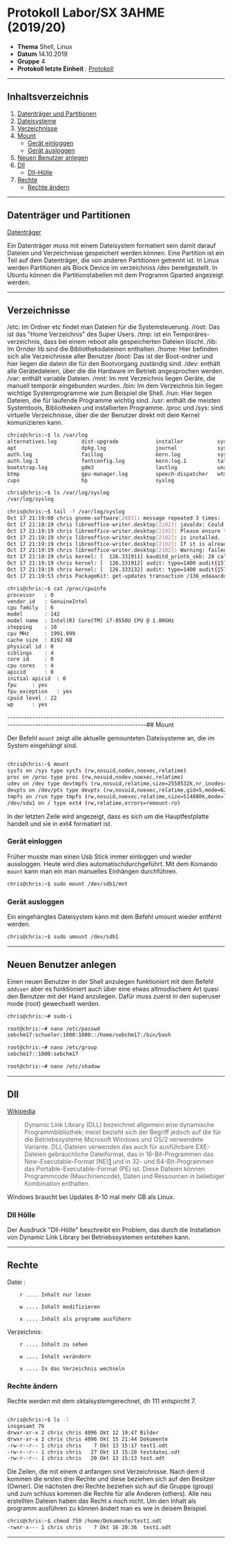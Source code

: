 # Protokoll Labor/SX 3AHME (2019/20)

* **Thema** Shell, Linux
* **Datum** 14.10.2019
* **Gruppe** 4
* **Protokoll letzte Einheit** : [Protokoll](https://github.com/HTLMechatronics/m17-3ahme-la1-sx/blob/sebchm17/sebchm17/protokolle/protokolle_2019-09-30sebchm17.md)

--------------------------------------------------------------------------------------------------------------------------------
## Inhaltsverzeichnis
1.  [Datenträger und Partitionen](#datenträger-und-partitionen)
2.  [Dateisysteme](#dateisysteme)
3.  [Verzeichnisse](#verzeichnisse)
4.  [Mount](#mount)
      * [Gerät einloggen](#gerät-einloggen)
      * [Gerät ausloggen](#gerät-ausloggen)
5.  [Neuen Benutzer anlegen](#neuen-benutzer-anlegen)
6.  [Dll](#dll)
      * [Dll-Hölle](#dll-hölle)
7.  [Rechte](#rechte)
      * [Rechte ändern](#rechte-ändern)

--------------------------------------------------------------------------------------------------------------------------------

## Datenträger und Partitionen
[Datenträger][1]

Ein Datenträger muss mit einem Dateisystem formatiert sein damit darauf Dateien und Verzeichnisse gespeichert werden können.
Eine Partition ist ein Teil auf dem Datenträger, die von anderen Partitionen getrennt ist.
In Linux werden Partitionen als Block Device im verzeichniss /dev bereitgestellt. In Ubuntu können die Partitionstabellen mit dem Programm Gparted angezeigt werden.

--------------------------------------------------------------------------------------------------------------------------------
## Verzeichnisse

/etc: Im Ordner etc findet man Dateien für die Systemsteuerung.
/root: Das ist das "Home Verzeichnis" des Super Users.
/tmp: ist ein Temporäres-verzeichnis, dass bei einem reboot alle gespeicherten Dateien löscht.
/lib: Im Ornder lib sind die Bibliotheksdateinen enthalten.
/home: Hier befinden sich alle Verzeichnisse aller Benutzer
/boot: Das ist der Boot-ordner und hier liegen die datein die für den Bootvorgang zuständig sind.
/dev: enthält alle Gerätedateien, über die die Hardware im Betrieb angesprochen werden.
/var: enthält variable Dateien. 
/mnt: Im mnt Verzeichnis liegen Geräte, die manuell temporär eingebunden wurden.
/bin: Im dem Verzeichnis bin liegen wichtige Systemprogramme wie zum Beispiel die Shell.
/run: Hier liegen Dateien, die für laufende Programme wichtig sind.
/usr: enthält die meisten Systemtools, Bibliotheken und installierten Programme.
/proc und /sys: sind virtuelle Verzeichnisse, über die der Benutzer direkt mit dem Kernel komunizieren kann.

```bash
chris@chris:~$ ls /var/log
alternatives.log  	    dist-upgrade     	    installer           syslog.1
apt               	    dpkg.log         	    journal             syslog.2.gz
auth.log         	    faillog         	    kern.log            syslog.3.gz
auth.log.1        	    fontconfig.log   	    kern.log.1          tallylog
bootstrap.log     	    gdm3             	    lastlog             unattended-upgrades
btmp              	    gpu-manager.log  	    speech-dispatcher   wtmp
cups              	    hp               	    syslog

chris@chris:~$ ls /var/log/syslog
/var/log/syslog

chris@chris:~$ tail -f /var/log/syslog
Oct 17 21:19:00 chris gnome-software[2003]: message repeated 3 times: [ Failed to load snap icon: local snap has no icon]
Oct 17 21:19:19 chris libreoffice-writer.desktop[2102]: javaldx: Could not find a Java Runtime Environment!
Oct 17 21:19:19 chris libreoffice-writer.desktop[2102]: Please ensure that a JVM and the package libreoffice-java-common
Oct 17 21:19:19 chris libreoffice-writer.desktop[2102]: is installed.
Oct 17 21:19:19 chris libreoffice-writer.desktop[2102]: If it is already installed then try removing ~/.libreoffice/3/user/config/javasettings_Linux_*.xml
Oct 17 21:19:19 chris libreoffice-writer.desktop[2102]: Warning: failed to read path from javaldx
Oct 17 21:19:19 chris kernel: [  126.331911] kauditd_printk_skb: 28 callbacks suppressed
Oct 17 21:19:19 chris kernel: [  126.331912] audit: type=1400 audit(1571339959.616:39): apparmor="ALLOWED" operation="open" profile="libreoffice-soffice" name="/usr/share/drirc.d/00-mesa-defaults.conf" pid=2122 comm="soffice.bin" requested_mask="r" denied_mask="r" fsuid=1000 ouid=0
Oct 17 21:19:19 chris kernel: [  126.333132] audit: type=1400 audit(1571339959.620:40): apparmor="ALLOWED" operation="open" profile="libreoffice-soffice" name="/usr/share/drirc.d/00-mesa-defaults.conf" pid=2122 comm="soffice.bin" requested_mask="r" denied_mask="r" fsuid=1000 ouid=0
Oct 17 21:19:53 chris PackageKit: get-updates transaction /136_edaaacdd from uid 1000 finished with success after 785ms

chris@chris:~$ cat /proc/cpuinfo
processor	: 0
vendor_id	: GenuineIntel
cpu family	: 6
model		: 142
model name	: Intel(R) Core(TM) i7-8550U CPU @ 1.80GHz
stepping	: 10
cpu MHz		: 1991.999
cache size	: 8192 KB
physical id	: 0
siblings	: 4
core id		: 0
cpu cores	: 4
apicid		: 0
initial apicid	: 0
fpu		: yes
fpu_exception	: yes
cpuid level	: 22
wp		: yes

```  
--------------------------------------------------------------------------------------------------------------------------------## Mount 

Der Befehl ``mount`` zeigt alle aktuelle gemounteten Dateisysteme an, die im System eingehängt sind.

```bash

chris@chris:~$ mount
sysfs on /sys type sysfs (rw,nosuid,nodev,noexec,relatime)
proc on /proc type proc (rw,nosuid,nodev,noexec,relatime)
udev on /dev type devtmpfs (rw,nosuid,relatime,size=2550532k,nr_inodes=637633,mode=755)
devpts on /dev/pts type devpts (rw,nosuid,noexec,relatime,gid=5,mode=620,ptmxmode=000)
tmpfs on /run type tmpfs (rw,nosuid,noexec,relatime,size=514880k,mode=755)
/dev/sda1 on / type ext4 (rw,relatime,errors=remount-ro)

```

In der letzten Zeile wird angezeigt, dass es sich um die Hauptfestplatte handelt und sie in ext4 formatiert ist.

### Gerät einloggen

Früher musste man einen Usb Stick immer einloggen und wieder aussloggen. Heute wird dies automatischdurchgeführt.
Mit dem Komando ```mount``` kann man ein man manuelles Einhängen durchführen.
 ```bash
 chris@chris:~$ sudo mount /dev/sdb1/mnt
 ```

### Gerät ausloggen

Ein eingehängtes Dateisystem kann mit dem Befehl umount wieder entfernt werden.
```bash
chris@chris:~$ sudo umount /dev/sdb1
```

--------------------------------------------------------------------------------------------------------------------------------
## Neuen Benutzer anlegen

Einen neuen Benutzer in der Shell anzulegen funktioniert mit dem Befehl ``adduser``  aber es funktioniert auch über eine etwas altmodischere Art quasi den Benutzer mit der Hand anzulegen. Dafür muss zuerst in den superuser mode (root) gewechselt werden.

```bash
chris@chris:~# sudo-i

root@chris:~# nano /etc/passwd
sebchm17:schueler:1000:1000::/home/sebchm17:/bin/bash

root@chris:~# nano /etc/group
sebchm17::1000:sebchm17

root@chris:~# nano /etc/shadow

```
--------------------------------------------------------------------------------------------------------------------------------
## Dll
[Wikipedia](https://de.wikipedia.org/wiki/Dynamic_Link_Library)

>Dynamic Link Library (DLL) bezeichnet allgemein eine dynamische Programmbibliothek; meist bezieht sich der Begriff jedoch auf die für die Betriebssysteme Microsoft Windows und OS/2 verwendete Variante. DLL-Dateien verwenden das auch für ausführbare EXE-Dateien gebräuchliche Dateiformat, das in 16-Bit-Programmen das New-Executable-Format (NE)[1] und in 32- und 64-Bit-Programmen das Portable-Executable-Format (PE) ist. Diese Dateien können Programmcode (Maschinencode), Daten und Ressourcen in beliebiger Kombination enthalten.

Windows braucht bei Updates 8-10 mal mehr GB als Linux.

### Dll Hölle

Der Ausdruck "Dll-Hölle" beschreibt ein Problem, das durch die Installation von Dynamic Link Library bei Betriebssystemen entstehen kann.

--------------------------------------------------------------------------------------------------------------------------------
## Rechte 

Datei :
        
        r .... Inhalt nur lesen
        
        w .... Inhalt modifizieren
        
        x .... Inhalt als programm ausfühern
 

Verzeichnis: 

        r .... Inhalt zu sehen
             
        w .... Inhalt verändern
             
        x .... In das Verzeichnis wechseln
     


### Rechte ändern

Rechte werden mit dem oktalsystemgerechnet, dh 111 entspircht 7.

```bash

chris@chris:~$ ls -l
insgesamt 76
drwxr-xr-x 2 chris chris 4096 Okt 12 19:47 Bilder
drwxr-xr-x 2 chris chris 4096 Okt 15 21:44 Dokumente
-rw-r--r-- 1 chris chris    7 Okt 13 15:17 test1.odt
-rw-r--r-- 1 chris chris   27 Okt 13 15:28 testdatei.odt
-rw-r--r-- 1 chris chris   20 Okt 13 15:13 test.odt
```

Die Zeilen, die mit einem d anfangen sind Verzeichnisse. Nach dem d kommen die ersten drei Rechte und diese beziehen sich auf den Besitzer (Owner). Die nächsten drei Rechte beziehen sich auf die Gruppe (group) und zum schluss kommen die Rechte für alle Anderen (others). Alle neu erstellten Dateien haben das Recht x noch nicht. Um den Inhalt als programm ausführen zu können ändert man es wie in deisem Beispiel.


```bash
chris@chris:~$ chmod 750 /home/Dokumente/test1.odt
-rwxr-x--- 1 chris chris    7 Okt 16 20:36  test1.odt
````
--------------------------------------------------------------------------------------------------------------------------------------

[Protokoll]:https://github.com/HTLMechatronics/m17-3ahme-la1-sx/blob/sebchm17/sebchm17/protokolle/protokolle_2019-09-30sebchm17.md

[1]:https://www.google.com/url?sa=i&rct=j&q=&esrc=s&source=images&cd=&ved=2ahUKEwiDguKV-6PlAhXECuwKHVEUALYQjRx6BAgBEAQ&url=https%3A%2F%2Faskubuntu.com%2Fquestions%2F738750%2Fcant-install-windows-10-alongside-ubuntu-mbr-error&psig=AOvVaw2vhHPiv5KrXulP44vjbXqN&ust=1571424375747436
